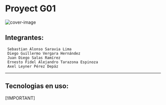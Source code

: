 # Proyect G01  

![cover-image](https://encrypted-tbn0.gstatic.com/images?q=tbn:ANd9GcQAbE7LwDmCoTMizRzvlDIAGt3NYuIOFOkjAA&usqp=CAU)

## Integrantes: 

```
 Sebastian Alonso Saravia Lima
 Diego Guillermo Vergara Hernández
 Juan Diego Salas Ramírez
 Ernesto Fidel Alejandro Tarazona Espinoza
 Axel Leyner Pérez Depáz
```
--- 
## Tecnologias en uso: 

[!IMPORTANT]
